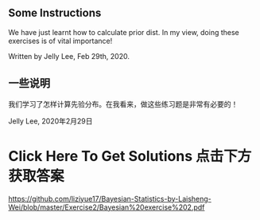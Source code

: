 ## Some Instructions

We have just learnt how to calculate prior dist. In my view, doing these exercises is of vital importance! 

Written by Jelly Lee, Feb 29th, 2020.


## 一些说明

我们学习了怎样计算先验分布。在我看来，做这些练习题是非常有必要的！

Jelly Lee, 2020年2月29日


# Click Here To Get Solutions 点击下方获取答案

<https://github.com/liziyue17/Bayesian-Statistics-by-Laisheng-Wei/blob/master/Exercise2/Bayesian%20exercise%202.pdf>

